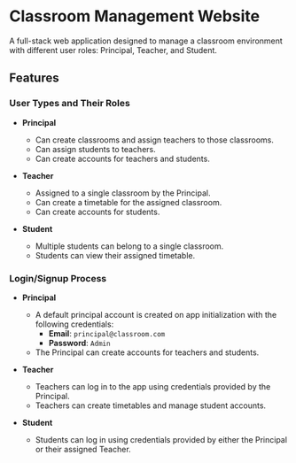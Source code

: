 # Classroom Management Website

A full-stack web application designed to manage a classroom environment with different user roles: Principal, Teacher, and Student.

## Features

### User Types and Their Roles

- **Principal**
  - Can create classrooms and assign teachers to those classrooms.
  - Can assign students to teachers.
  - Can create accounts for teachers and students.
  
- **Teacher**
  - Assigned to a single classroom by the Principal.
  - Can create a timetable for the assigned classroom.
  - Can create accounts for students.
  
- **Student**
  - Multiple students can belong to a single classroom.
  - Students can view their assigned timetable.

### Login/Signup Process

- **Principal**
  - A default principal account is created on app initialization with the following credentials:
    - **Email**: `principal@classroom.com`
    - **Password**: `Admin`
  - The Principal can create accounts for teachers and students.

- **Teacher**
  - Teachers can log in to the app using credentials provided by the Principal.
  - Teachers can create timetables and manage student accounts.

- **Student**
  - Students can log in using credentials provided by either the Principal or their assigned Teacher.
  

